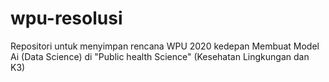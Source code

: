 # wpu-resolusi
Repositori untuk menyimpan rencana WPU 2020 kedepan
Membuat Model Ai (Data Science) di "Public health Science" (Kesehatan Lingkungan dan K3)
